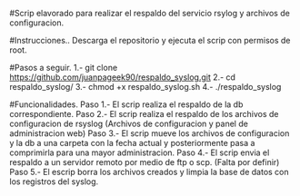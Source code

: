 #Scrip elavorado para realizar el respaldo del servicio rsylog y archivos de configuracion.

#Instrucciones..
Descarga el repositorio y ejecuta el scrip con permisos de root.

#Pasos a seguir.
1.- git clone https://github.com/juanpageek90/respaldo_syslog.git
2.- cd respaldo_syslog/
3.- chmod +x respaldo_syslog.sh
4.- ./respaldo_syslog

#Funcionalidades.
Paso 1.- El scrip realiza el respaldo de la db correspondiente.
Paso 2.- El scrip realiza el respaldo de los archivos de configuracion de rsyslog (Archivos de configuracion y panel de administracion web)
Paso 3.- El scrip mueve los archivos de configuracion y la db a una carpeta con la fecha actual y posteriormente pasa a comprimirla para una mayor administracion. 
Paso 4.- El scrip envia el respaldo a un servidor remoto por medio de ftp o scp. (Falta por definir)
Paso 5.- El escrip borra los archivos creados y limpia la base de datos con los registros del syslog.
